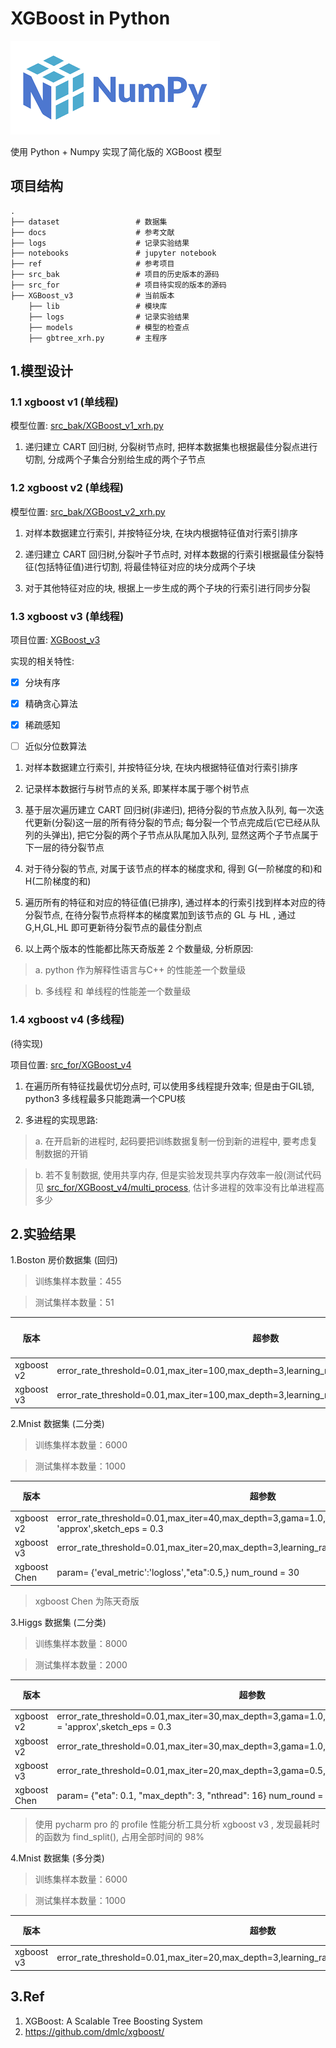 
# XGBoost in Python

![avatar](docs/images/numpy_logo.png) 

使用 Python + Numpy  实现了简化版的 XGBoost 模型 

## 项目结构
    .
    ├── dataset                 # 数据集
    ├── docs                    # 参考文献
    ├── logs                    # 记录实验结果 
    ├── notebooks               # jupyter notebook
    ├── ref                     # 参考项目
    ├── src_bak                 # 项目的历史版本的源码
    ├── src_for                 # 项目待实现的版本的源码
    ├── XGBoost_v3              # 当前版本
        ├── lib                 # 模块库
        ├── logs                # 记录实验结果 
        ├── models              # 模型的检查点
        ├── gbtree_xrh.py       # 主程序

## 1.模型设计

### 1.1 xgboost v1 (单线程) 

模型位置: [src_bak/XGBoost_v1_xrh.py](src_bak/XGBoost_v1_xrh.py)

1. 递归建立 CART 回归树, 分裂树节点时, 把样本数据集也根据最佳分裂点进行切割, 分成两个子集合分别给生成的两个子节点


### 1.2 xgboost v2 (单线程) 

模型位置: [src_bak/XGBoost_v2_xrh.py](src_bak/XGBoost_v2_xrh.py)

1. 对样本数据建立行索引, 并按特征分块, 在块内根据特征值对行索引排序

2. 递归建立 CART 回归树,分裂叶子节点时, 对样本数据的行索引根据最佳分裂特征(包括特征值)进行切割, 将最佳特征对应的块分成两个子块

3. 对于其他特征对应的块, 根据上一步生成的两个子块的行索引进行同步分裂

### 1.3 xgboost v3 (单线程) 

项目位置: [XGBoost_v3](XGBoost_v3)

实现的相关特性:

- [x] 分块有序
- [x] 精确贪心算法
- [x] 稀疏感知
- [ ] 近似分位数算法


1. 对样本数据建立行索引, 并按特征分块, 在块内根据特征值对行索引排序

2. 记录样本数据行与树节点的关系, 即某样本属于哪个树节点

3. 基于层次遍历建立 CART 回归树(非递归), 把待分裂的节点放入队列, 每一次迭代更新(分裂)这一层的所有待分裂的节点;
每分裂一个节点完成后(它已经从队列的头弹出), 把它分裂的两个子节点从队尾加入队列, 显然这两个子节点属于下一层的待分裂节点

4. 对于待分裂的节点, 对属于该节点的样本的梯度求和, 得到 G(一阶梯度的和)和H(二阶梯度的和)

5. 遍历所有的特征和对应的特征值(已排序), 通过样本的行索引找到样本对应的待分裂节点,
 在待分裂节点将样本的梯度累加到该节点的 GL 与 HL , 通过 G,H,GL,HL 即可更新待分裂节点的最佳分割点
 
6. 以上两个版本的性能都比陈天奇版差 2 个数量级, 分析原因:
  
  > a. python 作为解释性语言与C++ 的性能差一个数量级
  
  > b. 多线程 和 单线程的性能差一个数量级


### 1.4 xgboost v4 (多线程)  

(待实现)

项目位置: [src_for/XGBoost_v4](src_for/XGBoost_v4)

1. 在遍历所有特征找最优切分点时, 可以使用多线程提升效率; 但是由于GIL锁, python3 多线程最多只能跑满一个CPU核

2. 多进程的实现思路:

  > a. 在开启新的进程时, 起码要把训练数据复制一份到新的进程中, 要考虑复制数据的开销

  > b. 若不复制数据, 使用共享内存, 但是实验发现共享内存效率一般(测试代码见 [src_for/XGBoost_v4/multi_process](src_for/XGBoost_v4/multi_process), 估计多进程的效率没有比单进程高多少


## 2.实验结果


1.Boston 房价数据集 (回归)

> 训练集样本数量：455 

> 测试集样本数量：51

| 版本  |   超参数    | 测试集的 MSE | 训练时长 |
| ---------- | -----------| -----------| -----------|
| xgboost v2 |error_rate_threshold=0.01,max_iter=100,max_depth=3,learning_rate=0.1,gama=1.0,reg_lambda=1.0| 9.51 | 3.2s |
| xgboost v3 |error_rate_threshold=0.01,max_iter=100,max_depth=3,learning_rate=0.1,gama=1.0,reg_lambda=1.0| 10.9 | 26s  |

2.Mnist 数据集 (二分类)

> 训练集样本数量：6000 

> 测试集样本数量：1000

| 版本  |   超参数    | 测试集的 Accuracy | 训练时长 |
| ---------- | -----------| -----------| -----------|
| xgboost v2 |error_rate_threshold=0.01,max_iter=40,max_depth=3,gama=1.0,reg_lambda=1.0,tree_method = 'approx',sketch_eps = 0.3| 0.981 | 589s |
| xgboost v3 |error_rate_threshold=0.01,max_iter=20,max_depth=3,learning_rate=0.1,gama=0.0,reg_lambda=0.0| 0.973 | 203s  |
| xgboost Chen |param= {'eval_metric':'logloss',"eta":0.5,}  num_round = 30  | 0.975 | <2s  |

> xgboost Chen 为陈天奇版

3.Higgs 数据集 (二分类)

> 训练集样本数量：8000 

> 测试集样本数量：2000

| 版本  |   超参数    | 测试集的 Accuracy | 训练时长 |
| ---------- | -----------| -----------| -----------|
| xgboost v2 |error_rate_threshold=0.01,max_iter=30,max_depth=3,gama=1.0,reg_lambda=1.0,tree_method = 'approx',sketch_eps = 0.3| 0.828 | 101s |
| xgboost v2 |error_rate_threshold=0.01,max_iter=30,max_depth=3,gama=1.0,reg_lambda=1.0| 0.829 | 124s  |
| xgboost v3 |error_rate_threshold=0.01,max_iter=20,max_depth=3,gama=0.5,reg_lambda=0.5| 0.822 | 251s  |
| xgboost Chen |param= {"eta": 0.1, "max_depth": 3, "nthread": 16}  num_round = 120  | 0.833 | <5s  |

>  使用 pycharm pro 的 profile 性能分析工具分析 xgboost v3 , 发现最耗时的函数为 find_split(), 占用全部时间的 98%


4.Mnist 数据集 (多分类)

> 训练集样本数量：6000 

> 测试集样本数量：1000

| 版本  |   超参数    | 测试集的 Accuracy | 训练时长 |
| ---------- | -----------| -----------| -----------|
| xgboost v3 |error_rate_threshold=0.01,max_iter=20,max_depth=3,learning_rate=1.0,gama=0.0,reg_lambda=0.0| 0.837 | 7035s  |


## 3.Ref

1. XGBoost: A Scalable Tree Boosting System
2. https://github.com/dmlc/xgboost/
